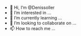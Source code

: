 - 👋 Hi, I’m @Denissoller
- 👀 I’m interested in ...
- 🌱 I’m currently learning ...
- 💞️ I’m looking to collaborate on ...
- 📫 How to reach me ...

<!---
Denissoller/Denissoller is a ✨ special ✨ repository because its `README.md` (this file) appears on your GitHub profile.
You can click the Preview link to take a look at your changes.
--->
